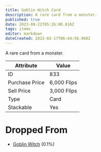 ```yaml
---
title: Goblin Witch Card
description: A rare card from a monster.
published: true
date: 2023-08-21T05:26:00.616Z
tags: items
editor: markdown
dateCreated: 2023-02-17T06:44:56.968Z
---
```


A rare card from a monster.

|Attribute|Value|
|-|-|
|ID|833|
|Purchase Price|6,000 Flips|
|Sell Price|3,000 Flips|
|Type|Card|
|Stackable|Yes|


# Dropped From
 * [Goblin Witch](/monsters/goblin-witch) (0.1%)
